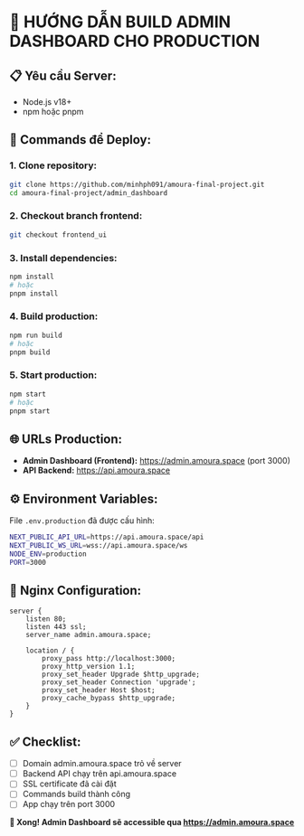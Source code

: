 # 🚀 HƯỚNG DẪN BUILD ADMIN DASHBOARD CHO PRODUCTION

## 📋 Yêu cầu Server:
- Node.js v18+
- npm hoặc pnpm

## 🔧 Commands để Deploy:

### 1. Clone repository:
```bash
git clone https://github.com/minhph091/amoura-final-project.git
cd amoura-final-project/admin_dashboard
```

### 2. Checkout branch frontend:
```bash
git checkout frontend_ui
```

### 3. Install dependencies:
```bash
npm install
# hoặc
pnpm install
```

### 4. Build production:
```bash
npm run build
# hoặc
pnpm build
```

### 5. Start production:
```bash
npm start
# hoặc
pnpm start
```

## 🌐 URLs Production:
- **Admin Dashboard (Frontend):** https://admin.amoura.space (port 3000)
- **API Backend:** https://api.amoura.space

## ⚙️ Environment Variables:
File `.env.production` đã được cấu hình:
```bash
NEXT_PUBLIC_API_URL=https://api.amoura.space/api
NEXT_PUBLIC_WS_URL=wss://api.amoura.space/ws
NODE_ENV=production
PORT=3000
```

## 🔗 Nginx Configuration:
```nginx
server {
    listen 80;
    listen 443 ssl;
    server_name admin.amoura.space;
    
    location / {
        proxy_pass http://localhost:3000;
        proxy_http_version 1.1;
        proxy_set_header Upgrade $http_upgrade;
        proxy_set_header Connection 'upgrade';
        proxy_set_header Host $host;
        proxy_cache_bypass $http_upgrade;
    }
}
```

## ✅ Checklist:
- [ ] Domain admin.amoura.space trỏ về server
- [ ] Backend API chạy trên api.amoura.space  
- [ ] SSL certificate đã cài đặt
- [ ] Commands build thành công
- [ ] App chạy trên port 3000

**🎊 Xong! Admin Dashboard sẽ accessible qua https://admin.amoura.space**
